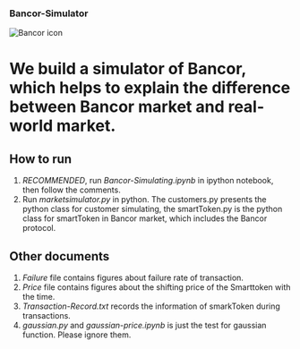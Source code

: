 ### Bancor-Simulator

![Bancor icon](https://cdn-images-1.medium.com/max/600/1*0u59V1q5pcP5f1fArOkF1g.jpeg)

# We build a simulator of Bancor, which helps to explain the difference between Bancor market and real-world market.

## How to run

1. *RECOMMENDED*, run *Bancor-Simulating.ipynb* in ipython notebook, then follow the comments.
2. Run *marketsimulator.py* in python. The customers.py presents the python class for customer simulating, the smartToken.py is the python class for smartToken in Bancor market, which includes the Bancor protocol.

## Other documents

1. *Failure* file contains figures about failure rate of transaction.
2. *Price* file contains figures about the shifting price of the Smarttoken with the time.
3. *Transaction-Record.txt* records the information of smarkToken during transactions.
4. *gaussian.py* and *gaussian-price.ipynb* is just the test for gaussian function. Please ignore them.


